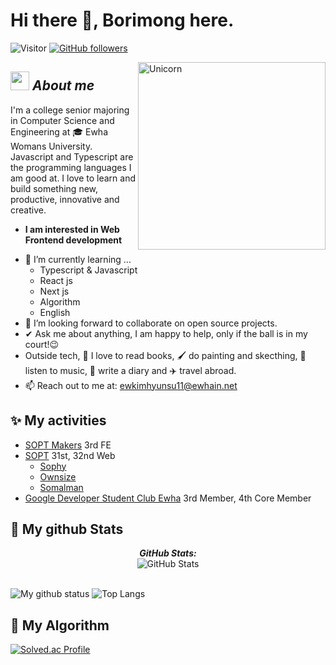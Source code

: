 # Hi there 👋, Borimong here. 
![Visitor](https://visitor-badge.laobi.icu/badge?page_id=borimong-hash.repoName) [![GitHub followers](https://img.shields.io/github/followers/borimong.svg?style=social&label=Follow)](https://github.com/borimong?tab=followers)<br/>

<!--
**Bhargavi-hash/Bhargavi-hash** is a ✨ _special_ ✨ repository because its `README.md` (this file) appears on your GitHub profile.
-->

<img align="right" width=300px alt="Unicorn" src="https://github.com/borimong/borimong/assets/86764406/040b9701-cdc3-4d04-aa0e-e6fc7c8f262e" />


## <img src="https://media.giphy.com/media/ObNTw8Uzwy6KQ/giphy.gif" width="30px">&nbsp;***About me***

I'm a college senior majoring in Computer Science and Engineering at 🎓 Ewha Womans University. Javascript and Typescript are the programming languages I am good at. I love to learn and build something new, productive, innovative and creative.
* **I am interested in Web Frontend development**
- 🌱 I’m currently learning ...
  - Typescript & Javascript
  - React js
  - Next js
  - Algorithm
  - English
- 👯 I’m looking forward to collaborate on open source projects.
- ✔ Ask me about anything, I am happy to help, only if the ball is in my court!😉<br>
- Outside tech, 📖 I love to read books, 🖌️ do painting and skecthing, 🎵 listen to music, 📔 write a diary and ✈️ travel abroad.
- 📫 Reach out to me at: <a href="ewkimhyunsu11@ewhain.net">ewkimhyunsu11@ewhain.net</a>

<h2>✨ My activities</h2>

- <a href="https://makers.sopt.org/">SOPT Makers</a> 3rd FE
- <a href="https://www.sopt.org/">SOPT</a> 31st, 32nd Web
  - <a href="https://sophy-happy.vercel.app/home">Sophy</a> 
  - <a href="https://ownsize.me/landing">Ownsize</a>
  - <a href="https://makeawish.vercel.app">Somalman</a>
- <a href="https://gdsc.community.dev/ewha-womans-university/">Google Developer Student Club Ewha</a> 3rd Member, 4th Core Member




<h2>👀 My github Stats</h2>

<div>
<!--   <p align="center">
    <b><em>Now listening to:</em></b> <br/>
    <img src="https://spotify-github-profile.vercel.app/api/view?uid=borimong&cover_image=true&theme=novatorem" alt="Now Listenting to" />
  </p> -->
  
  <p align="center">
  <b><em>GitHub Stats:</em></b> <br/>
    <img src="https://github-readme-streak-stats.herokuapp.com/?user=borimong" alt="GitHub Stats" /> <br/><br/>

![My github status](https://github-readme-stats.vercel.app/api?username=borimong&show_icons=true&include_all_commits=true)
![Top Langs](https://github-readme-stats.vercel.app/api/top-langs/?username=borimong&layout=compact)
  
</div>

<h2>🚀 My Algorithm</h2>

[![Solved.ac Profile](http://mazassumnida.wtf/api/generate_badge?boj=kimhyunsu11)](https://solved.ac/kimhyunsu11)<br/>



